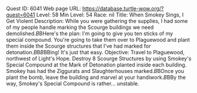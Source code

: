 Quest ID: 6041
Web page URL: https://database.turtle-wow.org/?quest=6041
Level: 58
Min Level: 54
Race: nil
Title: When Smokey Sings, I Get Violent
Description: While you were gathering the supplies, I had some of my people handle marking the Scourge buildings we need demolished.$B$BHere's the plan: I'm going to give you ten sticks of my special compound. You're going to take them over to Plaguewood and plant them inside the Scourge structures that I've had marked for detonation.$B$B<Smokey snaps his fingers.>$B$BBing! It's just that easy.
Objective: Travel to Plaguewood, northwest of Light's Hope. Destroy 8 Scourge Structures by using Smokey's Special Compound at the Mark of Detonation planted inside each building. Smokey has had the Ziggurats and Slaughterhouses marked.$B$BOnce you plant the bomb, leave the building and marvel at your handiwork.$B$BBy the way, Smokey's Special Compound is rather... unstable.
